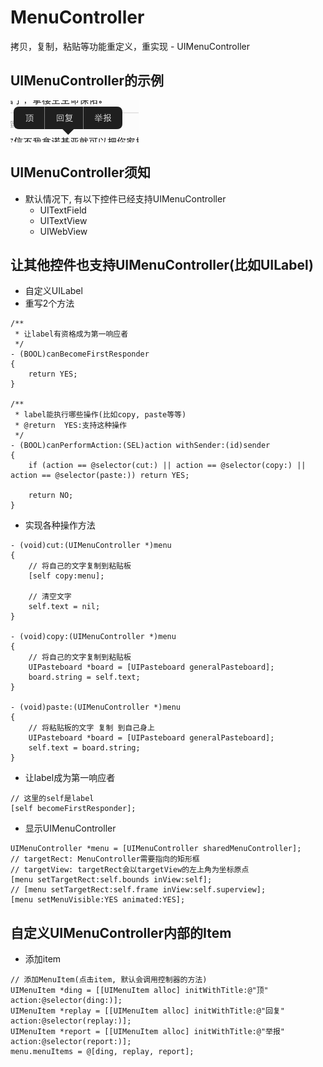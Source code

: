 # MenuController
拷贝，复制，粘贴等功能重定义，重实现 - UIMenuController

## UIMenuController的示例
![](Snip20150803_3379.png)

## UIMenuController须知
- 默认情况下, 有以下控件已经支持UIMenuController
    - UITextField
    - UITextView
    - UIWebView

## 让其他控件也支持UIMenuController(比如UILabel)
- 自定义UILabel
- 重写2个方法

```
/**
 * 让label有资格成为第一响应者
 */
- (BOOL)canBecomeFirstResponder
{
    return YES;
}

/**
 * label能执行哪些操作(比如copy, paste等等)
 * @return  YES:支持这种操作
 */
- (BOOL)canPerformAction:(SEL)action withSender:(id)sender
{
    if (action == @selector(cut:) || action == @selector(copy:) || action == @selector(paste:)) return YES;

    return NO;
}
```

- 实现各种操作方法

```
- (void)cut:(UIMenuController *)menu
{
    // 将自己的文字复制到粘贴板
    [self copy:menu];

    // 清空文字
    self.text = nil;
}

- (void)copy:(UIMenuController *)menu
{
    // 将自己的文字复制到粘贴板
    UIPasteboard *board = [UIPasteboard generalPasteboard];
    board.string = self.text;
}

- (void)paste:(UIMenuController *)menu
{
    // 将粘贴板的文字 复制 到自己身上
    UIPasteboard *board = [UIPasteboard generalPasteboard];
    self.text = board.string;
}
```
- 让label成为第一响应者

```
// 这里的self是label
[self becomeFirstResponder];
```

- 显示UIMenuController

```
UIMenuController *menu = [UIMenuController sharedMenuController];
// targetRect: MenuController需要指向的矩形框
// targetView: targetRect会以targetView的左上角为坐标原点
[menu setTargetRect:self.bounds inView:self];
// [menu setTargetRect:self.frame inView:self.superview];
[menu setMenuVisible:YES animated:YES];
```

## 自定义UIMenuController内部的Item
- 添加item

```
// 添加MenuItem(点击item, 默认会调用控制器的方法)
UIMenuItem *ding = [[UIMenuItem alloc] initWithTitle:@"顶" action:@selector(ding:)];
UIMenuItem *replay = [[UIMenuItem alloc] initWithTitle:@"回复" action:@selector(replay:)];
UIMenuItem *report = [[UIMenuItem alloc] initWithTitle:@"举报" action:@selector(report:)];
menu.menuItems = @[ding, replay, report];
```
